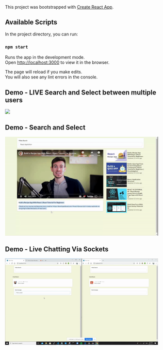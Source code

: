 This project was bootstrapped with [Create React App](https://github.com/facebook/create-react-app).

## Available Scripts

In the project directory, you can run:

### `npm start`

Runs the app in the development mode.<br />
Open [http://localhost:3000](http://localhost:3000) to view it in the browser.

The page will reload if you make edits.<br />
You will also see any lint errors in the console.

## Demo - LIVE Search and Select between multiple users
![](search.gif)

## Demo - Search and Select
![](react.gif)

## Demo - Live Chatting Via Sockets
![](react1.gif)